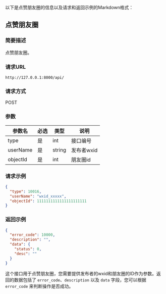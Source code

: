 以下是点赞朋友圈的信息以及请求和返回示例的Markdown格式：

## 点赞朋友圈

### 简要描述

点赞朋友圈。

### 请求URL

```
http://127.0.0.1:8000/api/
```

### 请求方式

POST

### 参数

| 参数名     | 必选 | 类型   | 说明         |
| ---------- | ---- | ------ | ------------ |
| type       | 是   | int    | 接口编号     |
| userName   | 是   | string | 发布者wxid   |
| objectId   | 是   | int    | 朋友圈id     |

### 请求示例

```json
{
  "type": 10016,
  "userName": "wxid_xxxxx",
  "objectId": 1111111111111111111111
}
```

### 返回示例

```json
{
  "error_code": 10000,
  "description": "",
  "data": {
    "status": 0,
    "desc": ""
  }
}
```

这个接口用于点赞朋友圈，您需要提供发布者的wxid和朋友圈的ID作为参数。返回的数据包括了 `error_code`、`description` 以及 `data` 字段，您可以根据 `error_code` 来判断操作是否成功。